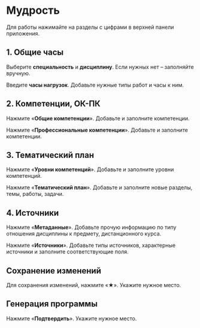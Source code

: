 # Мудрость

Для работы нажимайте на разделы с цифрами в верхней панели приложения.

## 1. Общие часы

Выберите **специальность** и **дисциплину**. Если нужных нет – заполняйте вручную.

Введите **часы нагрузок**. Добавьте нужные типы работ и часы к ним.

## 2. Компетенции, ОК-ПК

Нажмите «**Общие компетенции**». Добавьте и заполните компетенции.

Нажмите «**Профессиональные компетенции**». Добавьте и заполните компетенции.

## 3. Тематический план

Нажмите «**Уровни компетенций**». Добавьте и заполните уровни компетенций.

Нажмите «**Тематический план**». Добавьте и заполните новые разделы, темы, работы, задачи.

## 4. Источники

Нажмите «**Метаданные**». Добавьте прочую информацию по типу отношения дисциплины к предмету, дистанционного курса.

Нажмите «**Источники**». Добавьте типы источников, характерные источники и заполните соответствующие поля.

## Сохранение изменений

Для сохранения изменений, нажмите «★». Укажите нужное место.

## Генерация программы

Нажмите «**Подтвердить**». Укажите нужное место.

